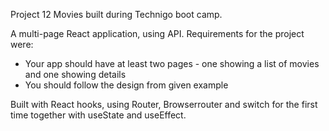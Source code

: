 Project 12 Movies built during Technigo boot camp.

A multi-page React application, using API.
Requirements for the project were:
* Your app should have at least two pages - one showing a list of movies and one showing details
* You should follow the design from given example

Built with React hooks, using Router, Browserrouter and switch for the first time together with useState and useEffect.






